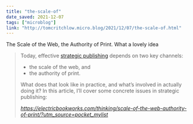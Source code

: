 ```yaml
---
title: "the-scale-of"
date_saved: 2021-12-07
tags: ["microblog"]
link: "http://tomcritchlow.micro.blog/2021/12/07/the-scale-of.html"
---
```

The Scale of the Web, the Authority of Print. What a lovely idea

<blockquote class="quoteback" darkmode="" data-title="The%20scale%20of%20the%20web%2C%20the%20authority%20of%20print%0A%20%E2%80%93%20Electric%20Book%20Works" data-author="" cite="https://electricbookworks.com/thinking/scale-of-the-web-authority-of-print/?utm_source=pocket_mylist">
<p>Today, effective <a href="https://electricbookworks.com/thinking/what-is-strategic-publishing" target="_blank" rel="noopener">strategic publishing</a> depends on two key channels:</p>

<ul>
<li>the scale of the web, and</li>
<li>the authority of print.</li>
</ul>

<p>What does that look like in practice, and what’s involved in actually doing it? In this article, I’ll cover some concrete issues in strategic publishing:</p>
<footer> <cite><a href="https://electricbookworks.com/thinking/scale-of-the-web-authority-of-print/?utm_source=pocket_mylist">https://electricbookworks.com/thinking/scale-of-the-web-authority-of-print/?utm_source=pocket_mylist</a></cite></footer>
</blockquote>
<script note="" src="https://cdn.jsdelivr.net/gh/Blogger-Peer-Review/quotebacks@1/quoteback.js"></script>
